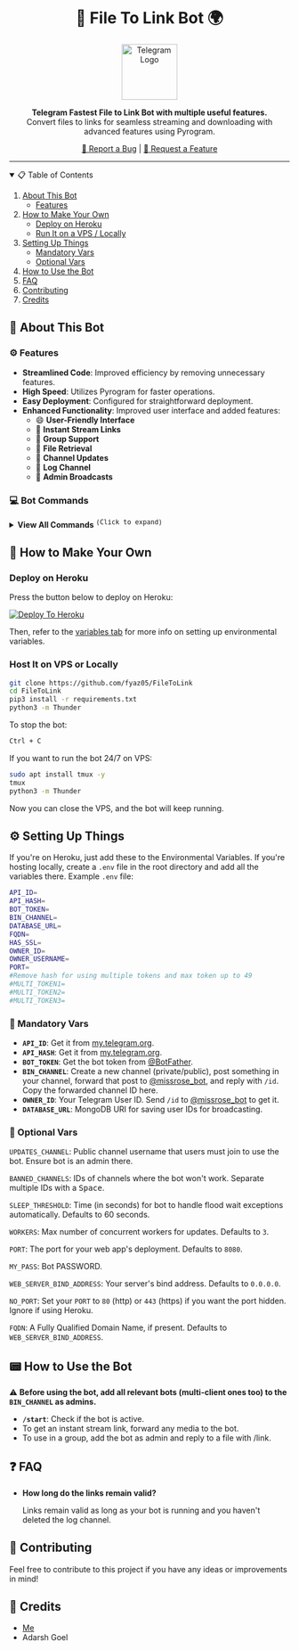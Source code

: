 <h1 align="center">🚀 File To Link Bot 🌍</h1>

<p align="center">
  <a href="#">
    <img src="https://cdn.jsdelivr.net/gh/fyaz05/Resources@main/HydroStreamerBot/Thunder.jpg" height="100" width="100" alt="Telegram Logo">
  </a>
</p>

<p align="center">
  <b>Telegram Fastest File to Link Bot with multiple useful features.</b><br/>
  Convert files to links for seamless streaming and downloading with advanced features using Pyrogram.
</p>

<p align="center">
  <a href="https://github.com/fyaz05/FileToLink/issues">🐞 Report a Bug</a>
  |
  <a href="https://github.com/fyaz05/FileToLink/issues">🌟 Request a Feature</a>
</p>

<hr>

<details open="open">
  <summary>📋 Table of Contents</summary>
  <ol>
    <li>
      <a href="#about-this-bot">About This Bot</a>
      <ul>
        <li><a href="#features">Features</a></li>
      </ul>
    </li>
    <li>
      <a href="#how-to-make-your-own">How to Make Your Own</a>
      <ul>
        <li><a href="#deploy-on-heroku">Deploy on Heroku</a></li>
        <li><a href="#host-it-on-vps-or-locally">Run It on a VPS / Locally</a></li>
      </ul>
    </li>
    <li>
      <a href="#setting-up-things">Setting Up Things</a>
      <ul>
        <li><a href="#mandatory-vars">Mandatory Vars</a></li>
        <li><a href="#optional-vars">Optional Vars</a></li>
      </ul>
    </li>
    <li><a href="#how-to-use-the-bot">How to Use the Bot</a></li>
    <li><a href="#faq">FAQ</a></li>
    <li><a href="#contributing">Contributing</a></li>
    <li><a href="#credits">Credits</a></li>
  </ol>
</details>

## 🤖 About This Bot

### ⚙️ Features

- **Streamlined Code**: Improved efficiency by removing unnecessary features.
- **High Speed**: Utilizes Pyrogram for faster operations.
- **Easy Deployment**: Configured for straightforward deployment.
- **Enhanced Functionality**: Improved user interface and added features:
  - 😄 **User-Friendly Interface**
  - 🔗 **Instant Stream Links**
  - 👥 **Group Support**
  - 📂 **File Retrieval**
  - 📢 **Channel Updates**
  - 📑 **Log Channel**
  - 🚨 **Admin Broadcasts**

### 💻 Bot Commands

<details>
  <summary><strong>View All Commands</strong> <sup><kbd>(Click to expand)</kbd></sup></summary>

```
start - Start the bot
link - Generate a stream link
help - Bot usage details
about - Get bot info
dc - Check data center
ping - Check bot latency
stats - (Admin) Bot usage statistics
status - (Admin) Bot operational status
broadcast - (Admin) Send a message to all users
users - (Admin) View total users
```

</details>

## 🚀 How to Make Your Own

### Deploy on Heroku

Press the button below to deploy on Heroku:

[![Deploy To Heroku](https://www.herokucdn.com/deploy/button.svg)](https://dashboard.heroku.com/new-app?template=https://github.com/fyaz05/FileToLink)

Then, refer to the [variables tab](#mandatory-vars) for more info on setting up environmental variables.

### Host It on VPS or Locally

```sh
git clone https://github.com/fyaz05/FileToLink
cd FileToLink
pip3 install -r requirements.txt
python3 -m Thunder
```

To stop the bot:

```sh
Ctrl + C
```

If you want to run the bot 24/7 on VPS:

```sh
sudo apt install tmux -y
tmux
python3 -m Thunder
```

Now you can close the VPS, and the bot will keep running.

## ⚙️ Setting Up Things

If you're on Heroku, just add these to the Environmental Variables. If you're hosting locally, create a `.env` file in the root directory and add all the variables there. Example `.env` file:

```sh
API_ID=
API_HASH=
BOT_TOKEN=
BIN_CHANNEL=
DATABASE_URL=
FQDN=
HAS_SSL=
OWNER_ID=
OWNER_USERNAME=
PORT=
#Remove hash for using multiple tokens and max token up to 49
#MULTI_TOKEN1=
#MULTI_TOKEN2=
#MULTI_TOKEN3=
```

### 🔐 Mandatory Vars

- **`API_ID`**: Get it from [my.telegram.org](https://my.telegram.org).
- **`API_HASH`**: Get it from [my.telegram.org](https://my.telegram.org).
- **`BOT_TOKEN`**: Get the bot token from [@BotFather](https://telegram.dog/BotFather).
- **`BIN_CHANNEL`**: Create a new channel (private/public), post something in your channel, forward that post to [@missrose_bot](https://telegram.dog/MissRose_bot), and reply with `/id`. Copy the forwarded channel ID here.
- **`OWNER_ID`**: Your Telegram User ID. Send `/id` to [@missrose_bot](https://telegram.dog/MissRose_bot) to get it.
- **`DATABASE_URL`**: MongoDB URI for saving user IDs for broadcasting.

### 🔧 Optional Vars

`UPDATES_CHANNEL`: Public channel username that users must join to use the bot. Ensure bot is an admin there.

`BANNED_CHANNELS`: IDs of channels where the bot won't work. Separate multiple IDs with a <kbd>Space</kbd>.

`SLEEP_THRESHOLD`: Time (in seconds) for bot to handle flood wait exceptions automatically. Defaults to 60 seconds.

`WORKERS`: Max number of concurrent workers for updates. Defaults to `3`.

`PORT`: The port for your web app's deployment. Defaults to `8080`.

`MY_PASS`: Bot PASSWORD.

`WEB_SERVER_BIND_ADDRESS`: Your server's bind address. Defaults to `0.0.0.0`.

`NO_PORT`: Set your `PORT` to `80` (http) or `443` (https) if you want the port hidden. Ignore if using Heroku.

`FQDN`: A Fully Qualified Domain Name, if present. Defaults to `WEB_SERVER_BIND_ADDRESS`.

## 📟 How to Use the Bot

⚠️ **Before using the bot, add all relevant bots (multi-client ones too) to the `BIN_CHANNEL` as admins.**

- **`/start`**: Check if the bot is active.
- To get an instant stream link, forward any media to the bot.
- To use in a group, add the bot as admin and reply to a file with /link.

## ❓ FAQ

- **How long do the links remain valid?**

  Links remain valid as long as your bot is running and you haven't deleted the log channel.

## 🤝 Contributing

Feel free to contribute to this project if you have any ideas or improvements in mind!

## 🏅 Credits

- [Me](https://github.com/fyaz05)
- Adarsh Goel
